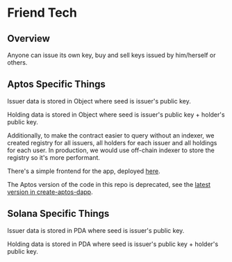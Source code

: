 # Friend Tech

## Overview

Anyone can issue its own key, buy and sell keys issued by him/herself or others.

## Aptos Specific Things

Issuer data is stored in Object where seed is issuer's public key.

Holding data is stored in Object where seed is issuer's public key + holder's public key.

Additionally, to make the contract easier to query without an indexer, we created registry for all issuers, all holders for each issuer and all holdings for each user.
In production, we would use off-chain indexer to store the registry so it's more performant.

There's a simple frontend for the app, deployed [here](https://aptos-move-friends.vercel.app/).

The Aptos version of the code in this repo is deprecated, see the [latest version in create-aptos-dapp](https://github.com/aptos-labs/create-aptos-dapp/tree/main/examples/aptos-friend).

## Solana Specific Things

Issuer data is stored in PDA where seed is issuer's public key.

Holding data is stored in PDA where seed is issuer's public key + holder's public key.
